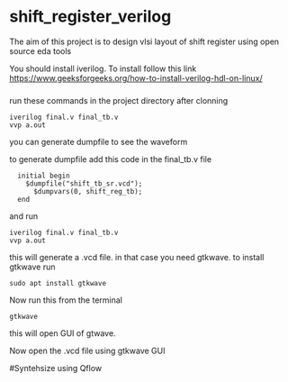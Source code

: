 # shift_register_verilog
The aim of this project is to design vlsi layout of shift register using open source eda tools

You should install iverilog. To install follow this link
    https://www.geeksforgeeks.org/how-to-install-verilog-hdl-on-linux/
###    
run these commands in the project directory after clonning
   
    iverilog final.v final_tb.v
    vvp a.out

you can generate dumpfile to see the waveform

to generate dumpfile add this code in the final_tb.v file

      initial begin
        $dumpfile("shift_tb_sr.vcd");
          $dumpvars(0, shift_reg_tb);
      end
      
and run 

    iverilog final.v final_tb.v
    vvp a.out
    
this will generate a .vcd file.
in that case you need gtkwave.
to install gtkwave run

    sudo apt install gtkwave
    
Now run this from the terminal

    gtkwave
this will open GUI of gtwave.

Now  open the .vcd file using gtkwave GUI

#Syntehsize using Qflow

